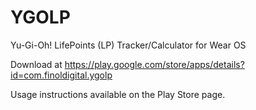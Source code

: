 # YGOLP
Yu-Gi-Oh! LifePoints (LP) Tracker/Calculator for Wear OS

Download at https://play.google.com/store/apps/details?id=com.finoldigital.ygolp

Usage instructions available on the Play Store page.